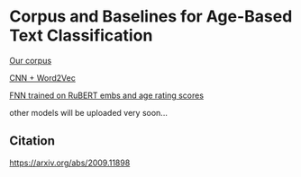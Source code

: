 # Corpus and Baselines for Age-Based Text Classification

<a href ="https://www.kaggle.com/oldaandozerskaya/fiction-corpus-for-agebased-text-classification">Our corpus</a>

<a href="https://github.com/yordwynn/urban-waffle">CNN + Word2Vec</a>

<a href=https://github.com/oldaandozerskaya/age_based_classification/blob/master/feedforward_bert_age_rating.ipynb>FNN trained on RuBERT embs and age rating scores</a>

other models will be uploaded very soon...

## Citation

https://arxiv.org/abs/2009.11898
